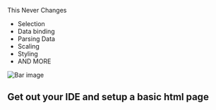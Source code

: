 This Never Changes

* Selection
* Data binding
* Parsing Data
* Scaling
* Styling
* AND MORE



![Bar image](../code/nnsnapshot07/scatter.png "Logo Title Text 1")

## Get out your IDE and setup a basic html page
